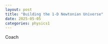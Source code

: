 ```yaml
---
layout: post
title: "Building the 1-D Newtonian Universe"
date: 2025-05-05
categories: physics1
---
```


Coach
